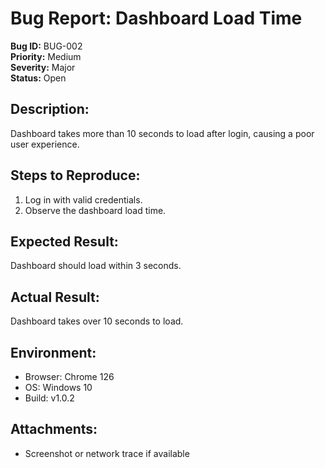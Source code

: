 # Bug Report: Dashboard Load Time

**Bug ID:** BUG-002  
**Priority:** Medium  
**Severity:** Major  
**Status:** Open

## Description:
Dashboard takes more than 10 seconds to load after login, causing a poor user experience.

## Steps to Reproduce:
1. Log in with valid credentials.
2. Observe the dashboard load time.

## Expected Result:
Dashboard should load within 3 seconds.

## Actual Result:
Dashboard takes over 10 seconds to load.

## Environment:
- Browser: Chrome 126
- OS: Windows 10
- Build: v1.0.2

## Attachments:
- Screenshot or network trace if available
